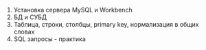 1. Установка сервера MySQL и Workbench
2. БД и СУБД
3. Таблица, строки, столбцы, primary key, нормализация в общих словах
4. SQL запросы - практика